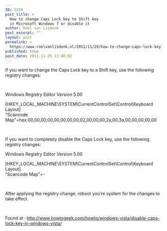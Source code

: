 ```yaml
---
ID: 2259
post_title: >
  How to change Caps Lock key to Shift key
  in Microsoft Windows 7 or disable it
author: Roel van Lisdonk
post_excerpt: ""
layout: post
permalink: >
  https://www.roelvanlisdonk.nl/2011/11/29/how-to-change-caps-lock-key-to-shift-key-in-microsoft-windows-7-or-disable-it/
published: true
post_date: 2011-11-29 11:48:02
---
```

<p>If you want to change the Caps Lock key to a Shift key, use the following registry changes:</p>  <p>&#160;</p>  <p>Windows Registry Editor Version 5.00</p>  <p>[HKEY_LOCAL_MACHINE\SYSTEM\CurrentControlSet\Control\Keyboard Layout]   <br />&quot;Scancode Map&quot;=hex:00,00,00,00,00,00,00,00,02,00,00,00,2a,00,3a,00,00,00,00,00</p>  <p>&#160;</p>  <p>If you want to completely disable the Caps Lock key, use the following registry changes:</p>  <p>Windows Registry Editor Version 5.00</p>  <p>[HKEY_LOCAL_MACHINE\SYSTEM\CurrentControlSet\Control\Keyboard Layout]   <br />&quot;Scancode Map&quot;=-    <br /></p>  <p>&#160;</p>  <p>After applying the registry change, reboot you’re system for the changes to take effect.</p>  <p>&#160;</p>  <p>Found at : <a title="http://www.howtogeek.com/howto/windows-vista/disable-caps-lock-key-in-windows-vista/" href="http://www.howtogeek.com/howto/windows-vista/disable-caps-lock-key-in-windows-vista/">http://www.howtogeek.com/howto/windows-vista/disable-caps-lock-key-in-windows-vista/</a></p>